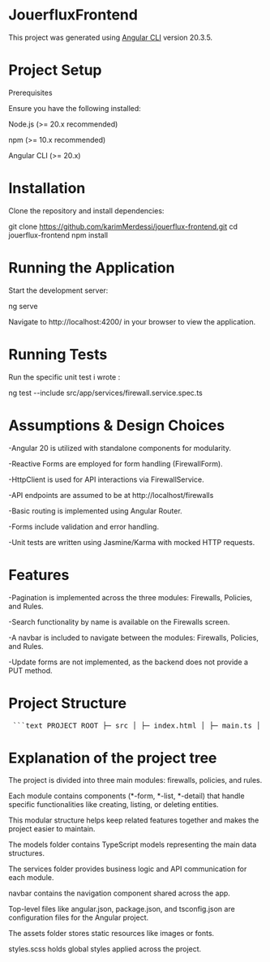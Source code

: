 # JouerfluxFrontend

This project was generated using [Angular CLI](https://github.com/angular/angular-cli) version 20.3.5.

# Project Setup

Prerequisites

Ensure you have the following installed:

Node.js (>= 20.x recommended)

npm (>= 10.x recommended)

Angular CLI (>= 20.x)

# Installation

Clone the repository and install dependencies:

git clone https://github.com/karimMerdessi/jouerflux-frontend.git
cd jouerflux-frontend
npm install

# Running the Application

Start the development server:

ng serve


Navigate to http://localhost:4200/ in your browser to view the application.

# Running Tests

Run the specific unit test i wrote : 

 ng test --include src/app/services/firewall.service.spec.ts

 # Assumptions & Design Choices

 -Angular 20 is utilized with standalone components for modularity.

 -Reactive Forms are employed for form handling (FirewallForm).

 -HttpClient is used for API interactions via FirewallService.

 -API endpoints are assumed to be at http://localhost/firewalls

 -Basic routing is implemented using Angular Router.

 -Forms include validation and error handling.

 -Unit tests are written using Jasmine/Karma with mocked HTTP requests.

 # Features

-Pagination is implemented across the three modules: Firewalls, Policies, and Rules.

-Search functionality by name is available on the Firewalls screen.

-A navbar is included to navigate between the modules: Firewalls, Policies, and Rules.

-Update forms are not implemented, as the backend does not provide a PUT method.

# Project Structure

<pre> ```text PROJECT_ROOT ├─ src │ ├─ index.html │ ├─ main.ts │ ├─ styles.scss │ └─ app │ ├─ app.config.ts │ ├─ app.html │ ├─ app.routes.ts │ ├─ app.scss │ ├─ app.spec.ts │ └─ app.ts │ ├─ firewalls │ │ ├─ firewall-detail │ │ │ ├─ firewall-detail.html │ │ │ ├─ firewall-detail.scss │ │ │ ├─ firewall-detail.spec.ts │ │ │ └─ firewall-detail.ts │ │ ├─ firewall-form │ │ │ ├─ firewall-form.html │ │ │ ├─ firewall-form.scss │ │ │ ├─ firewall-form.spec.ts │ │ │ └─ firewall-form.ts │ │ └─ firewall-list │ │ ├─ firewall-list.html │ │ ├─ firewall-list.scss │ │ ├─ firewall-list.spec.ts │ │ └─ firewall-list.ts │ ├─ models │ │ ├─ firewall.model.ts │ │ ├─ policy.model.ts │ │ └─ rule.model.ts │ ├─ navbar │ │ └─ navbar │ │ ├─ navbar.html │ │ ├─ navbar.scss │ │ ├─ navbar.spec.ts │ │ └─ navbar.ts │ ├─ policies │ │ ├─ policies-form │ │ │ ├─ policies-form.html │ │ │ ├─ policies-form.scss │ │ │ ├─ policies-form.spec.ts │ │ │ └─ policies-form.ts │ │ └─ policies-list │ │ ├─ policies-list.html │ │ ├─ policies-list.scss │ │ ├─ policies-list.spec.ts │ │ └─ policies-list.ts │ ├─ rules │ │ ├─ rules-form │ │ │ ├─ rules-form.html │ │ │ ├─ rules-form.scss │ │ │ ├─ rules-form.spec.ts │ │ │ └─ rules-form.ts │ │ └─ rules-list │ │ ├─ rules-list.html │ │ ├─ rules-list.scss │ │ ├─ rules-list.spec.ts │ │ └─ rules-list.ts │ └─ services │ ├─ firewall.service.spec.ts │ ├─ firewall.service.ts │ ├─ policy.service.ts │ └─ rules.service.ts ├─ assets ├─ styles.scss ├─ angular.json ├─ package.json ├─ tsconfig.json ├─ tsconfig.app.json ├─ tsconfig.spec.json └─ README.md ``` </pre>

# Explanation of the project tree

The project is divided into three main modules: firewalls, policies, and rules.

Each module contains components (*-form, *-list, *-detail) that handle specific functionalities like creating, listing, or deleting entities.

This modular structure helps keep related features together and makes the project easier to maintain.

The models folder contains TypeScript models representing the main data structures.

The services folder provides business logic and API communication for each module.

navbar contains the navigation component shared across the app.

Top-level files like angular.json, package.json, and tsconfig.json are configuration files for the Angular project.

The assets folder stores static resources like images or fonts.

styles.scss holds global styles applied across the project.
